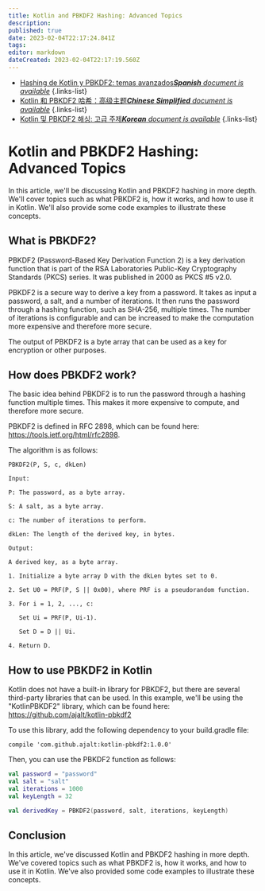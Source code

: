```yaml
---
title: Kotlin and PBKDF2 Hashing: Advanced Topics
description: 
published: true
date: 2023-02-04T22:17:24.841Z
tags: 
editor: markdown
dateCreated: 2023-02-04T22:17:19.560Z
---
```


- [Hashing de Kotlin y PBKDF2: temas avanzados***Spanish** document is available*](/es/Knowledge-base/Kotlin/kotlin-and-pbkdf2-hashing-advanced-topics)
{.links-list}
- [Kotlin 和 PBKDF2 哈希：高级主题***Chinese Simplified** document is available*](/zh/Knowledge-base/Kotlin/kotlin-and-pbkdf2-hashing-advanced-topics)
{.links-list}
- [Kotlin 및 PBKDF2 해싱: 고급 주제***Korean** document is available*](/ko/Knowledge-base/Kotlin/kotlin-and-pbkdf2-hashing-advanced-topics)
{.links-list}


# Kotlin and PBKDF2 Hashing: Advanced Topics

In this article, we'll be discussing Kotlin and PBKDF2 hashing in more depth. We'll cover topics such as what PBKDF2 is, how it works, and how to use it in Kotlin. We'll also provide some code examples to illustrate these concepts.

## What is PBKDF2?

PBKDF2 (Password-Based Key Derivation Function 2) is a key derivation function that is part of the RSA Laboratories Public-Key Cryptography Standards (PKCS) series. It was published in 2000 as PKCS #5 v2.0.

PBKDF2 is a secure way to derive a key from a password. It takes as input a password, a salt, and a number of iterations. It then runs the password through a hashing function, such as SHA-256, multiple times. The number of iterations is configurable and can be increased to make the computation more expensive and therefore more secure.

The output of PBKDF2 is a byte array that can be used as a key for encryption or other purposes.

## How does PBKDF2 work?

The basic idea behind PBKDF2 is to run the password through a hashing function multiple times. This makes it more expensive to compute, and therefore more secure.

 PBKDF2 is defined in RFC 2898, which can be found here: https://tools.ietf.org/html/rfc2898.

The algorithm is as follows:

```
PBKDF2(P, S, c, dkLen)

Input:

P: The password, as a byte array.

S: A salt, as a byte array.

c: The number of iterations to perform.

dkLen: The length of the derived key, in bytes.

Output:

A derived key, as a byte array.

1. Initialize a byte array D with the dkLen bytes set to 0.

2. Set U0 = PRF(P, S || 0x00), where PRF is a pseudorandom function.

3. For i = 1, 2, ..., c:

   Set Ui = PRF(P, Ui-1).

   Set D = D || Ui.

4. Return D.
```

## How to use PBKDF2 in Kotlin

Kotlin does not have a built-in library for PBKDF2, but there are several third-party libraries that can be used. In this example, we'll be using the "KotlinPBKDF2" library, which can be found here: https://github.com/ajalt/kotlin-pbkdf2

To use this library, add the following dependency to your build.gradle file:

```
compile 'com.github.ajalt:kotlin-pbkdf2:1.0.0'
```

Then, you can use the PBKDF2 function as follows:

```kotlin
val password = "password"
val salt = "salt"
val iterations = 1000
val keyLength = 32

val derivedKey = PBKDF2(password, salt, iterations, keyLength)
```

## Conclusion

In this article, we've discussed Kotlin and PBKDF2 hashing in more depth. We've covered topics such as what PBKDF2 is, how it works, and how to use it in Kotlin. We've also provided some code examples to illustrate these concepts.
